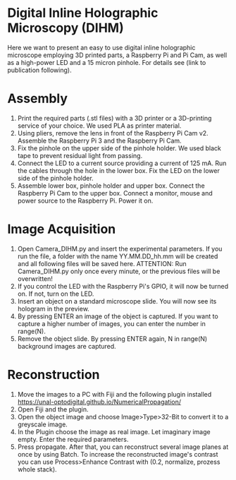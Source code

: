 Digital Inline Holographic Microscopy (DIHM)
===========================================

Here we want to present an easy to use digital inline holographic microscope employing 3D printed parts, a Raspberry Pi and Pi Cam, as well as a high-power LED and a 15 micron pinhole. For details see (link to publication following).

# Assembly

1. Print the required parts (.stl files) with a 3D printer or a 3D-printing service of your choice. We used PLA as printer material. 
2. Using pliers, remove the lens in front of the Raspberry Pi Cam v2. Assemble the Raspberry Pi 3 and the Raspberry Pi Cam.  
3. Fix the pinhole on the upper side of the pinhole holder. We used black tape to prevent residual light from passing. 
4. Connect the LED to a current source providing a current of 125 mA. Run the cables through the hole in the lower box. Fix the LED on the lower side of the pinhole holder.
5. Assemble lower box, pinhole holder and upper box. Connect the Raspberry Pi Cam to the upper box. Connect a monitor, mouse and power source to the Raspberry Pi. Power it on.

# Image Acquisition

1. Open Camera_DIHM.py and insert the experimental parameters. If you run the file, a folder with the name YY.MM.DD_hh.mm will be created and all following files will be saved here. 
ATTENTION: Run Camera_DIHM.py only once every minute, or the previous files will be overwritten!
2. If you control the LED with the Raspberry Pi's GPIO, it will now be turned on. If not, turn on the LED. 
3. Insert an object on a standard microscope slide. You will now see its hologram in the preview.
4. By pressing ENTER an image of the object is captured. If you want to capture a higher number of images, you can enter the number in range(N).
5. Remove the object slide. By pressing ENTER again, N in range(N) background images are captured.

# Reconstruction

1. Move the images to a PC with Fiji and the following plugin installed https://unal-optodigital.github.io/NumericalPropagation/
2. Open Fiji and the plugin.
3. Open the object image and choose Image>Type>32-Bit to convert it to a greyscale image.
4. In the Plugin choose the image as real image. Let imaginary image empty. Enter the required parameters.
5. Press propagate. After that, you can reconstruct several image planes at once by using Batch. To increase the reconstructed image's contrast you can use Process>Enhance Contrast with (0.2, normalize, prozess whole stack).
